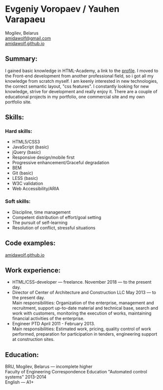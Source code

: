 # Evgeniy Voropaev / Yauhen Varapaeu  
Mogilev, Belarus  
amidawolf@gmail.com  
[amidawolf.github.io](https://amidawolf.github.io)  
  
## Summary:  
I gained basic knowledge in HTML-Academy, a link to the [profile](https://htmlacademy.ru/profile/id643017). I moved to the Front-end development from another professional field, so i got all my knowledge from scratch myself. I am keenly interested in new technologies, the correct semantic layout, "css features". I constantly looking for new knowledge, strive for development and really enjoy it. There are a couple of educational projects in my portfolio, one commercial site and my own portfolio site.  
  
## Skills:  
### Hard skills:  
+ HTML5/CSS3  
+ JavaScript (basic)  
+ jQuery (basic)  
+ Responsive design/mobile first  
+ Progressive enhancement/Graceful degradation  
+ BEM  
+ Git (basic)  
+ LESS (basic)  
+ W3С validation  
+ Web Accessibility/ARIA  
### Soft skills:  
+ Discipline, time management  
+ Competent distribution of effort/goal setting  
+ The pursuit of self-learning  
+ Resolution of conflict, stressful situations  
  
## Code examples:  
[amidawolf.github.io](https://amidawolf.github.io)  
  
## Work experience:  
+ HTML/CSS-developer — freelance.
November 2018 — to the present day.  
+ Director of Center of Architecture and Construction LLC
May 2013 — to the present day.  
Main responsibilities: Organization of the enterprise, management and recruitment, support up-to-date material and technical base, search and work with customers, monitoring the execution of works, maintaining financial activities of the enterprise.  
+ Engineer PTD
April 2011 - February 2013.  
Main responsibilities: Estimated work, pricing, quality control of work performed, preparation for
participation in tenders, engineering support at construction sites.  
  
## Education:  
BRU, Mogilev, Belarus — incomplete higher  
Faculty of Engineering Correspondence Education "Automated control systems" 2013-2014  
English — A1+  
